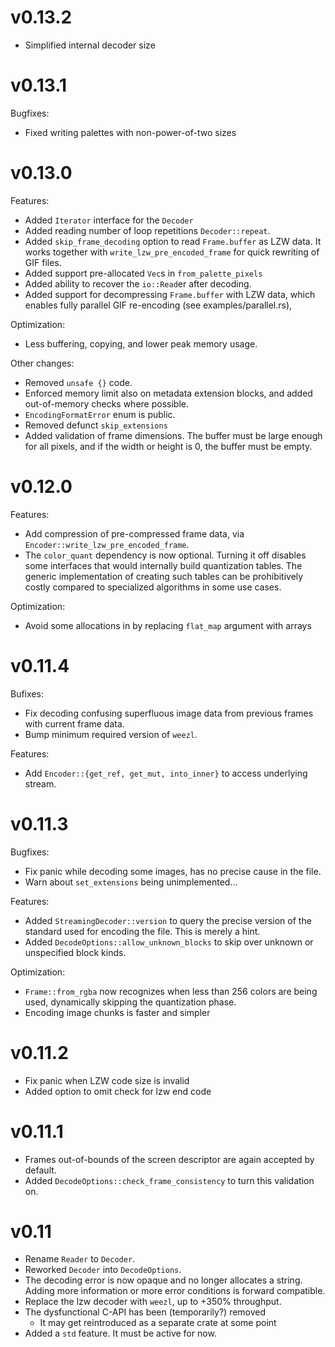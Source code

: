 # v0.13.2

- Simplified internal decoder size

# v0.13.1

Bugfixes:
 - Fixed writing palettes with non-power-of-two sizes

# v0.13.0

Features:
 - Added `Iterator` interface for the `Decoder`
 - Added reading number of loop repetitions `Decoder::repeat`.
 - Added `skip_frame_decoding` option to read `Frame.buffer` as LZW data.
   It works together with `write_lzw_pre_encoded_frame` for quick rewriting of GIF files.
 - Added support pre-allocated `Vec`s in `from_palette_pixels`
 - Added ability to recover the `io::Read`er after decoding.
 - Added support for decompressing `Frame.buffer` with LZW data,
   which enables fully parallel GIF re-encoding (see examples/parallel.rs),

Optimization:
 - Less buffering, copying, and lower peak memory usage.

Other changes:
 - Removed `unsafe {}` code.
 - Enforced memory limit also on metadata extension blocks, and added out-of-memory checks where possible.
 - `EncodingFormatError` enum is public.
 - Removed defunct `skip_extensions`
 - Added validation of frame dimensions. The buffer must be large enough for all pixels,
   and if the width or height is 0, the buffer must be empty.

# v0.12.0

Features:
- Add compression of pre-compressed frame data, via `Encoder::write_lzw_pre_encoded_frame`.
- The `color_quant` dependency is now optional. Turning it off disables some
  interfaces that would internally build quantization tables. The generic
  implementation of creating such tables can be prohibitively costly compared
  to specialized algorithms in some use cases.

Optimization:
- Avoid some allocations in by replacing `flat_map` argument with arrays

# v0.11.4

Bufixes:
- Fix decoding confusing superfluous image data from previous frames with
  current frame data.
- Bump minimum required version of `weezl`.

Features:
- Add `Encoder::{get_ref, get_mut, into_inner}` to access underlying stream.

# v0.11.3

Bugfixes:
- Fix panic while decoding some images, has no precise cause in the file.
- Warn about `set_extensions` being unimplemented...

Features:
- Added `StreamingDecoder::version` to query the precise version of the
  standard used for encoding the file. This is merely a hint.
- Added `DecodeOptions::allow_unknown_blocks` to skip over unknown or
  unspecified block kinds.

Optimization:
- `Frame::from_rgba` now recognizes when less than 256 colors are being used,
  dynamically skipping the quantization phase.
- Encoding image chunks is faster and simpler 


# v0.11.2

- Fix panic when LZW code size is invalid
- Added option to omit check for lzw end code

# v0.11.1

- Frames out-of-bounds of the screen descriptor are again accepted by default.
- Added `DecodeOptions::check_frame_consistency` to turn this validation on.

# v0.11

- Rename `Reader` to `Decoder`.
- Reworked `Decoder` into `DecodeOptions`.
- The decoding error is now opaque and no longer allocates a string. Adding
  more information or more error conditions is forward compatible.
- Replace the lzw decoder with `weezl`, up to +350% throughput.
- The dysfunctional C-API has been (temporarily?) removed
  - It may get reintroduced as a separate crate at some point
- Added a `std` feature. It must be active for now.
